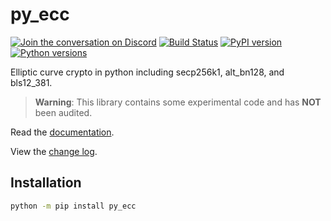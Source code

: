 # py_ecc

[![Join the conversation on Discord](https://img.shields.io/discord/809793915578089484?color=blue&label=chat&logo=discord&logoColor=white)](https://discord.gg/GHryRvPB84)
[![Build Status](https://circleci.com/gh/ethereum/py_ecc.svg?style=shield)](https://circleci.com/gh/ethereum/py_ecc)
[![PyPI version](https://badge.fury.io/py/py-ecc.svg)](https://badge.fury.io/py/py-ecc)
[![Python versions](https://img.shields.io/pypi/pyversions/py-ecc.svg)](https://pypi.python.org/pypi/py-ecc)

Elliptic curve crypto in python including secp256k1, alt_bn128, and bls12_381.

> **Warning**: This library contains some experimental code and has **NOT** been audited.

Read the [documentation](https://py_ecc.readthedocs.io/).

View the [change log](https://py_ecc.readthedocs.io/en/latest/release_notes.html).

## Installation

```sh
python -m pip install py_ecc
```
